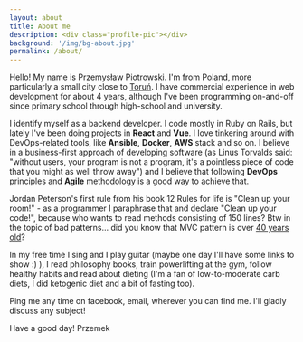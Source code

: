 ```yaml
---
layout: about
title: About me
description: <div class="profile-pic"></div>
background: '/img/bg-about.jpg'
permalink: /about/
---
```


Hello! My name is Przemysław Piotrowski. I'm from Poland, more particularly a small city close to [Toruń](https://goo.gl/maps/tUaYi3cYLPm).
I have commercial experience in web development for about 4 years, although I've been programming on-and-off since primary school through high-school
and university.

I identify myself as a backend developer. I code mostly in Ruby on Rails, but lately I've been doing projects in **React** and **Vue**. I love tinkering
around with DevOps-related tools, like **Ansible**, **Docker**, **AWS** stack and so on. I believe in a business-first approach of developing software
(as Linus Torvalds said: "without users, your program is not a program, it's a pointless piece of code that you might as well throw away") and
I believe that following **DevOps** principles and **Agile** methodology is a good way to achieve that.

Jordan Peterson's first rule from his book 12 Rules for life is "Clean up your room!" - as a programmer I paraphrase that and declare
"Clean up your code!", because who wants to read methods consisting of 150 lines? Btw in the topic of bad patterns... did you know
that MVC pattern is over [40 years old](https://en.wikipedia.org/wiki/Model%E2%80%93view%E2%80%93controller#History)?

In my free time I sing and I play guitar (maybe one day I'll have some links to show :) ), I read philosophy books, train powerlifting at the
gym, follow healthy habits and read about dieting (I'm a fan of low-to-moderate carb diets, I did ketogenic diet and a bit of fasting too).

Ping me any time on facebook, email, wherever you can find me. I'll gladly discuss any subject!

Have a good day!
Przemek
